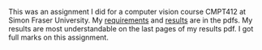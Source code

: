 This was an assignment I did for a computer vision course CMPT412 at Simon Fraser University. My [requirements](Assignment_instructions.pdf) and [results](My_assignment_report.pdf) are in the pdfs. My results are most understandable on the last pages of my results pdf. I got full marks on this assignment.
